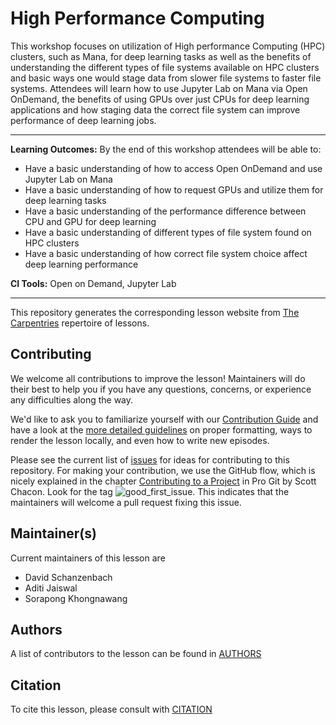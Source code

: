 # High Performance Computing

This workshop focuses on utilization of High performance Computing (HPC) clusters, such as Mana, for deep learning tasks as well as the benefits of understanding the different types of file systems available on HPC clusters and basic ways one would stage data from slower file systems to faster file systems.
Attendees will learn how to use Jupyter Lab on Mana via Open OnDemand, the benefits of using GPUs over just CPUs for deep learning applications and how staging data the correct file system can improve performance of deep learning jobs.

---

**Learning Outcomes:** 
By the end of this workshop attendees will be able to: 
* Have a basic understanding of how to access Open OnDemand and use Jupyter Lab on Mana
* Have a basic understanding of how to request GPUs and utilize them for deep learning tasks
* Have a basic understanding of the performance difference between CPU and GPU for deep learning
* Have a basic understanding of different types of file system found on HPC clusters
* Have a basic understanding of how correct file system choice affect deep learning performance

**CI Tools:** Open on Demand, Jupyter Lab 
 
---

This repository generates the corresponding lesson website from [The Carpentries](https://carpentries.org/) repertoire of lessons. 

## Contributing

We welcome all contributions to improve the lesson! Maintainers will do their best to help you if you have any
questions, concerns, or experience any difficulties along the way.

We'd like to ask you to familiarize yourself with our [Contribution Guide](CONTRIBUTING.md) and have a look at
the [more detailed guidelines][lesson-example] on proper formatting, ways to render the lesson locally, and even
how to write new episodes.

Please see the current list of [issues](https://github.com/CI-TRACS/High_Performance_Computing/issues) for ideas for contributing to this
repository. For making your contribution, we use the GitHub flow, which is
nicely explained in the chapter [Contributing to a Project](http://git-scm.com/book/en/v2/GitHub-Contributing-to-a-Project) in Pro Git
by Scott Chacon.
Look for the tag ![good_first_issue](https://img.shields.io/badge/-good%20first%20issue-gold.svg). This indicates that the maintainers will welcome a pull request fixing this issue.  


## Maintainer(s)

Current maintainers of this lesson are 

* David Schanzenbach
* Aditi Jaiswal
* Sorapong Khongnawang

## Authors

A list of contributors to the lesson can be found in [AUTHORS](AUTHORS)

## Citation

To cite this lesson, please consult with [CITATION](CITATION)

[lesson-example]: https://carpentries.github.io/lesson-example
